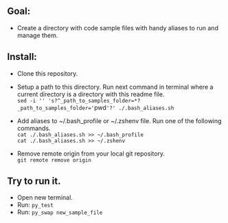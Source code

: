 
## Goal:
- Create a directory with code sample files with handy aliases to run and manage them.

## Install:
- Clone this repository.
- Setup a path to this directory. Run next command in terminal where a current directory is a directory with this readme file.  
  `sed -i '' 's?^_path_to_samples_folder=*?_path_to_samples_folder='`pwd`'?' ./.bash_aliases.sh`

- Add aliases to ~/.bash_profile or ~/.zshenv file. Run one of the following commands.  
  `cat ./.bash_aliases.sh >> ~/.bash_profile`  
  `cat ./.bash_aliases.sh >> ~/.zshenv`

- Remove remote origin from your local git repository.  
  `git remote remove origin`

## Try to run it.
- Open new terminal.
- Run: `py_test`
- Run: `py_swap new_sample_file`

